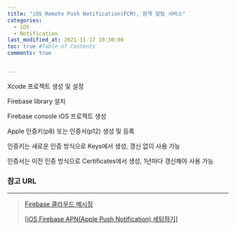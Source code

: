 ```yaml
---
title: "iOS Remote Push Notification(FCM), 원격 알림 서비스"
categories:
  - iOS
  - Notification
last_modified_at: 2021-11-17 10:30:00
toc: true #Table of Contents
comments: true


---
```


Xcode 프로젝트 생성 및 설정

Firebase library 설치

Firebase console iOS 프로젝트 생성

Apple 인증키(p8) 또는 인증서(p12) 생성 및 등록

인증키는 새로운 인증 방식으로 Keys에서 생성, 갱신 없이 사용 가능

인증서는 이전 인증 방식으로 Certificates에서 생성, 1년마다 갱신해야 사용 가능

### 참고 URL

---

>   [Firebase 클라우드 메시징](https://firebase.google.com/docs/cloud-messaging)
>
>   [[iOS Firebase APN(Apple Push Notification) 세팅하기]](https://sweetdev.tistory.com/476)
